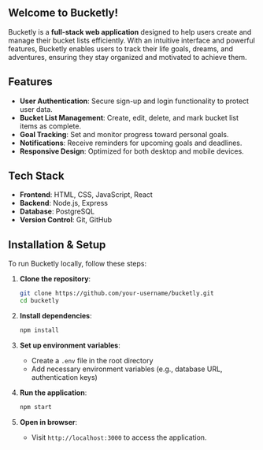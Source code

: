 ## Welcome to **Bucketly**! 

Bucketly is a **full-stack web application** designed to help users create and manage their bucket lists efficiently. With an intuitive interface and powerful features, Bucketly enables users to track their life goals, dreams, and adventures, ensuring they stay organized and motivated to achieve them.

## Features
- **User Authentication**: Secure sign-up and login functionality to protect user data.
- **Bucket List Management**: Create, edit, delete, and mark bucket list items as complete.
- **Goal Tracking**: Set and monitor progress toward personal goals.
- **Notifications**: Receive reminders for upcoming goals and deadlines.
- **Responsive Design**: Optimized for both desktop and mobile devices.

## Tech Stack
- **Frontend**: HTML, CSS, JavaScript, React
- **Backend**: Node.js, Express
- **Database**: PostgreSQL
- **Version Control**: Git, GitHub

## Installation & Setup
To run Bucketly locally, follow these steps:

1. **Clone the repository**:
   ```bash
   git clone https://github.com/your-username/bucketly.git
   cd bucketly
   ```

2. **Install dependencies**:
   ```bash
   npm install
   ```

3. **Set up environment variables**:
   - Create a `.env` file in the root directory
   - Add necessary environment variables (e.g., database URL, authentication keys)

4. **Run the application**:
   ```bash
   npm start
   ```

5. **Open in browser**:
   - Visit `http://localhost:3000` to access the application.



